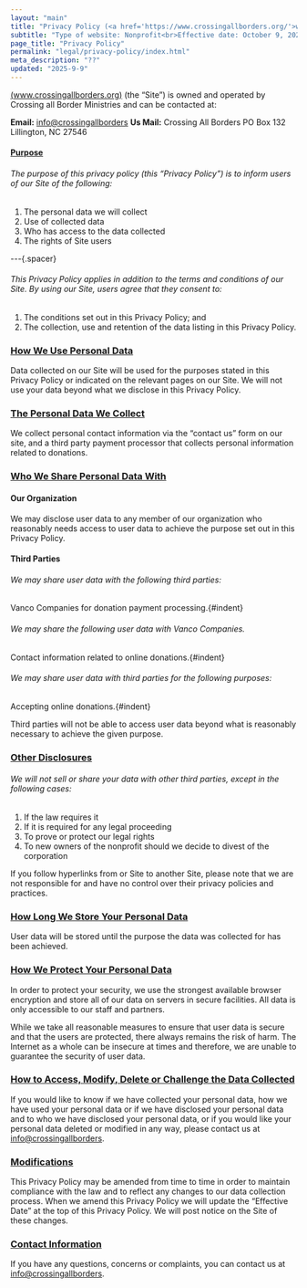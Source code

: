 ```yaml
---
layout: "main"
title: "Privacy Policy (<a href='https://www.crossingallborders.org/'>www.crossingallborders.org</a>)"
subtitle: "Type of website: Nonprofit<br>Effective date: October 9, 2025"
page_title: "Privacy Policy"
permalink: "legal/privacy-policy/index.html"
meta_description: "??"
updated: "2025-9-9"
---
```


[(www.crossingallborders.org)](https://www.crossingallborders.org/) (the “Site”) is owned and operated by Crossing all Border Ministries and can be contacted at:


**Email:** <a href="mailto:info@crossingallborders.org?subject=Privacy Policy Inquiry&body=Hello,%0A%0AI%20have%20a%20question%20regarding%20your%20privacy%20policy.%20Please%20get%20back%20to%20me.%0A%0AThank%20you!%0A">info@crossingallborders</a>
**Us Mail:** 
Crossing All Borders
PO Box 132
Lillington, NC  27546

#### **<u>Purpose</u>**
###### The purpose of this privacy policy (this “Privacy Policy”) is to inform users of our Site of the following:
1. The personal data we will collect
2. Use of collected data
3. Who has access to the data collected
4. The rights of Site users

---{.spacer}

###### This Privacy Policy applies in addition to the terms and conditions of our Site. By using our Site, users agree that they consent to:
1. The conditions set out in this Privacy Policy; and
2. The collection, use and retention of the data listing in this Privacy Policy.

### **<u>How We Use Personal Data</u>**
Data collected on our Site will be used for the purposes stated in this Privacy Policy or indicated on the relevant pages on our Site.  We will not use your data beyond what we disclose in this Privacy Policy.


### **<u>The Personal Data We Collect</u>**
We collect personal contact information via the “contact us” form on our site, and a third party payment processor that collects personal information related to donations.

### **<u>Who We Share Personal Data With</u>**

#### **Our Organization**
We may disclose user data to any member of our organization who reasonably needs access to user data to achieve the purpose set out in this Privacy Policy.

#### **Third Parties**
###### We may share user data with the following third parties:

  Vanco Companies for donation payment processing.{#indent}

###### We may share the following user data with Vanco Companies.

  Contact information related to online donations.{#indent}

###### We may share user data with third parties for the following purposes:
	
  Accepting online donations.{#indent}

Third parties will not be able to access user data beyond what is reasonably necessary to achieve the given purpose.

### **<u>Other Disclosures</u>**

###### We will not sell or share your data with other third parties, except in the following cases:

1. If the law requires it
2. If it is required for any legal proceeding
3. To prove or protect our legal rights
4. To new owners of the nonprofit should we decide to divest of the corporation

If you follow hyperlinks from or Site to another Site, please note that we are not responsible for and have no control over their privacy policies and practices.

### **<u>How Long We Store Your Personal Data</u>**
User data will be stored until the purpose the data was collected for has been achieved.


### **<u>How We Protect Your Personal Data</u>**
In order to protect your security, we use the strongest available browser encryption and store all of our data on servers in secure facilities.  All data is only accessible to our staff and partners.

While we take all reasonable measures to ensure that user data is secure and that the users are protected, there always remains the risk of harm.  The Internet as a whole can be insecure at times and therefore, we are unable to guarantee the security of user data.

### **<u>How to Access, Modify, Delete or Challenge the Data Collected</u>**

If you would like to know if we have collected your personal data, how we have used your personal data or if we have disclosed your personal data and to who we have disclosed your personal data, or if you would like your personal data deleted or modified in any way, please contact us at <a href="mailto:info@crossingallborders.org?subject=Privacy Policy Inquiry&body=Hello,%0A%0AI%20have%20a%20question%20regarding%20your%20privacy%20policy.%20Please%20get%20back%20to%20me.%0A%0AThank%20you!%0A">info@crossingallborders</a>.

### **<u>Modifications</u>**
This Privacy Policy may be amended from time to time in order to maintain compliance with the law and to reflect any changes to our data collection process.  When we amend this Privacy Policy we will update the “Effective Date” at the top of this Privacy Policy.   We will post notice on the Site of these changes.

### **<u>Contact Information</u>**
If you have any questions, concerns or complaints, you can contact us at <a href="mailto:info@crossingallborders.org?subject=Privacy Policy Inquiry&body=Hello,%0A%0AI%20have%20a%20question%20regarding%20your%20privacy%20policy.%20Please%20get%20back%20to%20me.%0A%0AThank%20you!%0A">info@crossingallborders</a>.
